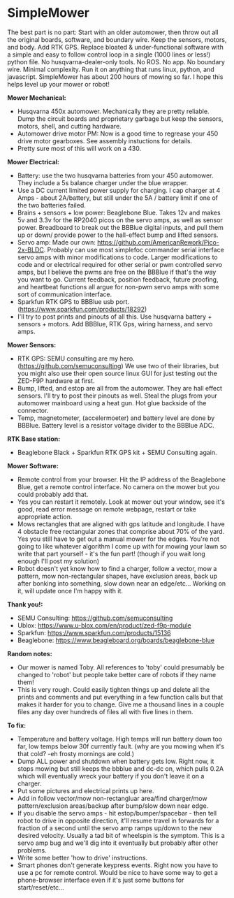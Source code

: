 # SimpleMower
The best part is no part: Start with an older automower, then throw out all the original boards, software, and boundary wire. Keep the sensors, motors, and body. Add RTK GPS. Replace bloated & under-functional software with a simple and easy to follow control loop in a single (1000 lines or less!) python file. No husqvarna-dealer-only tools. No ROS. No app. No boundary wire. Minimal complexity. Run it on anything that runs linux, python, and javascript. SimpleMower has about 200 hours of mowing so far. I hope this helps level up your mower or robot! 

**Mower Mechanical:**
  - Husqvarna 450x automower. Mechanically they are pretty reliable. Dump the circuit boards and proprietary garbage but keep the sensors, motors, shell, and cutting hardware.
  - Automower drive motor PM: Now is a good time to regrease your 450 drive motor gearboxes. See assembly instuctions for details.
  - Pretty sure most of this will work on a 430.

**Mower Electrical:**
  - Battery: use the two husqvarna batteries from your 450 automower. They include a 5s balance charger under the blue wrapper.
  - Use a DC current limited power supply for charging. I cap charger at 4 Amps - about 2A/battery, but still under the 5A / battery limit if one of the two batteries failed.
  - Brains + sensors + low power: Beaglebone Blue. Takes 12v and makes 5v and 3.3v for the RP2040 picos on the servo amps, as well as sensor power. Breadboard to break out the BBBlue digital inputs, and pull them up or down/ provide power to the hall-effect bump and lifted sensors.
  - Servo amp: Made our own: https://github.com/AmericanRework/Pico-2x-BLDC. Probably can use most simplefoc commander serial interface servo amps with minor modifications to code. Larger modifications to code and or electrical required for other serial or pwm controlled servo amps, but I believe the pwms are free on the BBBlue if that's the way you want to go. Current feedback, position feedback, future proofing, and heartbeat functions all argue for non-pwm servo amps with some sort of communication interface. 
  - Sparkfun RTK GPS to BBBlue usb port. (https://www.sparkfun.com/products/18292) 
  - I'll try to post prints and pinouts of all this. Use husqvarna battery + sensors + motors. Add BBBlue, RTK Gps, wiring harness, and servo amps.


**Mower Sensors:**
  - RTK GPS: SEMU consulting are my hero. (https://github.com/semuconsulting) We use two of their libraries, but you might also use their open source linux GUI for just testing out the ZED-F9P hardware at first.
  - Bump, lifted, and estop are all from the automower. They are hall effect sensors. I'll try to post their pinouts as well. Steal the plugs from your automower mainboard using a heat gun. Hot glue backside of the connector. 
  - Temp, magnetometer, (accelermoeter) and battery level are done by BBBlue. Battery level is a resistor voltage divider to the BBBlue ADC.

**RTK Base station:**
  - Beaglebone Black + Sparkfun RTK GPS kit + SEMU Consulting again.

**Mower Software:**
  -  Remote control from your browser. Hit the IP address of the Beaglebone Blue, get a remote control interface. No camera on the mower but you could probably add that.
  - Yes you can restart it remotely. Look at mower out your window, see it's good, read error message on remote webpage, restart or take appropriate action.
  - Mows rectangles that are aligned with gps latitude and longitude. I have 4 obstacle free rectangular zones that comprise about 70% of the yard. Yes you still have to get out a manual mower for the edges. You're not going to like whatever algorithm I come up with for mowing your lawn so write that part yourself - it's the fun part! (though if you wait long enough I'll post my solution)
  - Robot doesn't yet know how to find a charger, follow a vector, mow a pattern, mow non-rectangular shapes, have exclusion areas, back up after bonking into something, slow down near an edge/etc... Working on it, will update once I'm happy with it.

**Thank you!:**
  - SEMU Consulting: https://github.com/semuconsulting
  - Ublox: https://www.u-blox.com/en/product/zed-f9p-module
  - Sparkfun: https://www.sparkfun.com/products/15136
  - Beaglebone: https://www.beagleboard.org/boards/beaglebone-blue

**Random notes:**
  - Our mower is named Toby. All references to 'toby' could presumably be changed to 'robot' but people take better care of robots if they name them!
  - This is very rough. Could easily tighten things up and delete all the prints and comments and put everything in a few function calls but that makes it harder for you to change. Give me a thousand lines in a couple files any day over hundreds of files all with five lines in them. 


**To fix:**
  - Temperature and battery voltage. High temps will run battery down too far, low temps below 30f currently fault. (why are you mowing when it's that cold? -eh frosty mornings are cold.)
  - Dump ALL power and shutdown when battery gets low. Right now, it stops mowing but still keeps the bbblue and dc-dc on, which pulls 0.2A which will eventually wreck your battery if you don't leave it on a charger.
  - Put some pictures and electrical prints up here.
  - Add in follow vector/mow non-rectangluar area/find charger/mow pattern/exclusion areas/backup after bump/slow down near edge.
  - If you disable the servo amps - hit estop/bumper/spacebar - then tell robot to drive in opposite direction, it'll resume travel in forwards for a fraction of a second until the servo amp ramps up/down to the new desired velocity. Usually a tad bit of wheelspin is the symptom. This is a servo amp bug and we'll dig into it eventually but probably after other problems. 
  - Write some better 'how to drive' instructions.
  - Smart phones don't generate keypress events. Right now you have to use a pc for remote control. Would be nice to have some way to get a phone-browser interface even if it's just some buttons for start/reset/etc...
